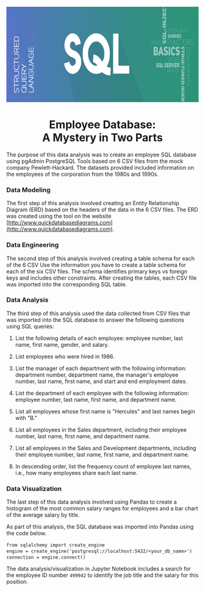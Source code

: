 <p align="center">
  <img width="1980" height="250" src="https://github.com/leslievazquez/SQL_Challenge/blob/main/EmployeeSQL/resources/SQL.png">
</p>

<h1 align ="center"><span>Employee Database:<br/>A Mystery in Two Parts</span></h1>

The purpose of this data analysis was to create an employee SQL database using pgAdmin PostgreSQL Tools based on 6 CSV files from the mock company Pewlett-Hackard. The datasets provided included information on the employees of the corporation from the 1980s and 1990s.

### Data Modeling

The first step of this analysis involved creating an Entity Relationship Diagram (ERD) based on the headers of the data in the 6 CSV files. The ERD was created using the tool on the website [http://www.quickdatabasediagrams.com](http://www.quickdatabasediagrams.com). 

### Data Engineering

The second step of this analysis involved creating a table schema for each of the 6 CSV Use the information you have to create a table schema for each of the six CSV files. The schema identifies primary keys vs foreign keys and includes other constraints. After creating the tables, each CSV file was imported into the corresponding SQL table. 

### Data Analysis

The third step of this analysis used the data collected from CSV files that was imported into the SQL database to answer the following questions using SQL queries:

1. List the following details of each employee: employee number, last name, first name, gender, and salary.

2. List employees who were hired in 1986.

3. List the manager of each department with the following information: department number, department name, the manager's employee number, last name, first name, and start and end employment dates.

4. List the department of each employee with the following information: employee number, last name, first name, and department name.

5. List all employees whose first name is "Hercules" and last names begin with "B."

6. List all employees in the Sales department, including their employee number, last name, first name, and department name.

7. List all employees in the Sales and Development departments, including their employee number, last name, first name, and department name.

8. In descending order, list the frequency count of employee last names, i.e., how many employees share each last name.

### Data Visualization 

The last step of this data analysis involved using Pandas to create a histogram of the most common salary ranges for employees and a bar chart of the average salary by title. 

As part of this analysis, the SQL database was imported into Pandas using the code below. 

```
from sqlalchemy import create_engine
engine = create_engine('postgresql://localhost:5432/<your_db_name>')
connection = engine.connect()
```

The data analysis/visualization in Jupyter Notebook includes a search for the employee ID number `499942` to identify the job title and the salary for this position. 
